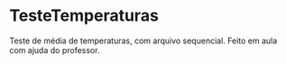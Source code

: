 # TesteTemperaturas
Teste de média de temperaturas, com arquivo sequencial. Feito em aula com ajuda do professor.
